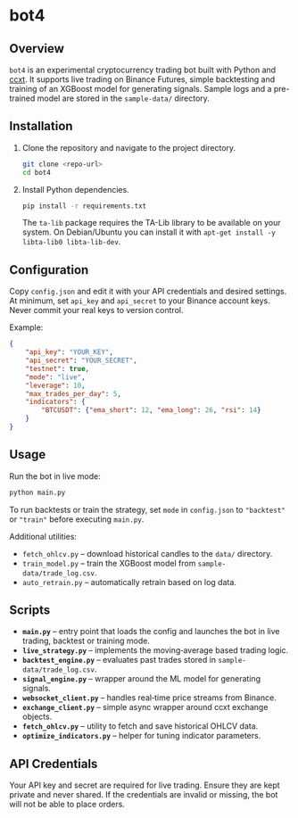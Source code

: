 # bot4

## Overview

`bot4` is an experimental cryptocurrency trading bot built with Python and
[ccxt](https://github.com/ccxt/ccxt). It supports live trading on Binance
Futures, simple backtesting and training of an XGBoost model for generating
signals.
Sample logs and a pre-trained model are stored in the `sample-data/` directory.

## Installation

1. Clone the repository and navigate to the project directory.
   ```bash
   git clone <repo-url>
   cd bot4
   ```
2. Install Python dependencies.
   ```bash
   pip install -r requirements.txt
   ```
   The `ta-lib` package requires the TA-Lib library to be available on your system. On Debian/Ubuntu you can install it with `apt-get install -y libta-lib0 libta-lib-dev`.

## Configuration

Copy `config.json` and edit it with your API credentials and desired settings. At minimum, set `api_key` and `api_secret` to your Binance account keys. Never commit your real keys to version control.

Example:
```json
{
    "api_key": "YOUR_KEY",
    "api_secret": "YOUR_SECRET",
    "testnet": true,
    "mode": "live",
    "leverage": 10,
    "max_trades_per_day": 5,
    "indicators": {
        "BTCUSDT": {"ema_short": 12, "ema_long": 26, "rsi": 14}
    }
}
```

## Usage

Run the bot in live mode:
```bash
python main.py
```
To run backtests or train the strategy, set `mode` in `config.json` to `"backtest"` or `"train"` before executing `main.py`.

Additional utilities:
- `fetch_ohlcv.py` – download historical candles to the `data/` directory.
- `train_model.py` – train the XGBoost model from `sample-data/trade_log.csv`.
- `auto_retrain.py` – automatically retrain based on log data.

## Scripts

- **`main.py`** – entry point that loads the config and launches the bot in live trading, backtest or training mode.
- **`live_strategy.py`** – implements the moving‑average based trading logic.
- **`backtest_engine.py`** – evaluates past trades stored in `sample-data/trade_log.csv`.
- **`signal_engine.py`** – wrapper around the ML model for generating signals.
- **`websocket_client.py`** – handles real‑time price streams from Binance.
- **`exchange_client.py`** – simple async wrapper around ccxt exchange objects.
- **`fetch_ohlcv.py`** – utility to fetch and save historical OHLCV data.
- **`optimize_indicators.py`** – helper for tuning indicator parameters.

## API Credentials

Your API key and secret are required for live trading. Ensure they are kept private and never shared. If the credentials are invalid or missing, the bot will not be able to place orders.
